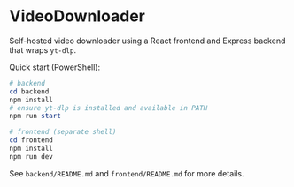 # VideoDownloader

Self-hosted video downloader using a React frontend and Express backend that wraps `yt-dlp`.

Quick start (PowerShell):

```powershell
# backend
cd backend
npm install
# ensure yt-dlp is installed and available in PATH
npm run start

# frontend (separate shell)
cd frontend
npm install
npm run dev
```

See `backend/README.md` and `frontend/README.md` for more details.
